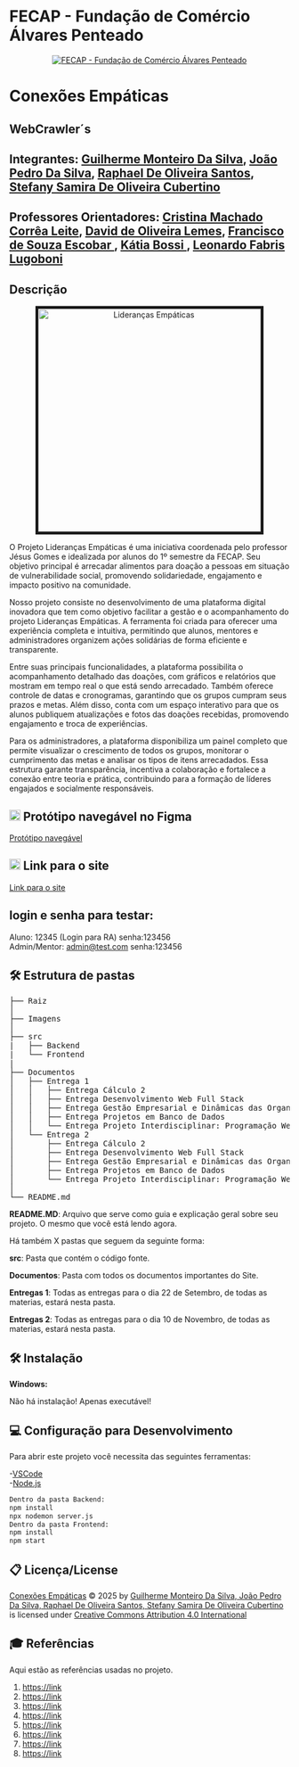 # FECAP - Fundação de Comércio Álvares Penteado

<p align="center">
<a href= "https://www.fecap.br/"><img src="https://github.com/user-attachments/assets/aed2b4ff-9c3d-4cdf-83da-2aa277a53f82" alt="FECAP - Fundação de Comércio Álvares Penteado" border="0"></a>
</p>

# Conexões Empáticas

## WebCrawler´s

## Integrantes: <a href="https://github.com/GuilhermeMonteiro14">Guilherme Monteiro Da Silva</a>, <a href="https://github.com/DebatingAlpaca">João Pedro Da Silva</a>, <a href="https://github.com/Santos-raphael">Raphael De Oliveira Santos</a>, <a href="https://github.com/StefanyO8">Stefany Samira De Oliveira Cubertino</a>

## Professores Orientadores: <a href="https://www.linkedin.com/in/cristina-machado-corr%C3%AAa-leite-630309160" target="_blank"> Cristina Machado Corrêa Leite</a>, <a href="https://www.linkedin.com/in/dolemes/" target="_blank"> David de Oliveira Lemes</a>, <a href="https://www.linkedin.com/in/francisco-escobar/" target="_blank"> Francisco de Souza Escobar </a>, <a href="https://www.linkedin.com/in/katia-bossi/" target="_blank"> Kátia Bossi </a>, <a href="https://www.linkedin.com/in/leonardo-fabris-lugoboni-a3369416/?originalSubdomain=br" target="_blank"> Leonardo Fabris Lugoboni</a>

## Descrição

<p align="center">
  <img src="imagens/logo.png" 
       alt="Lideranças Empáticas" 
       border="5" 
       width="400">
</p>



<p>
O Projeto Lideranças Empáticas é uma iniciativa coordenada pelo professor Jésus Gomes e idealizada por alunos do 1º semestre da FECAP. Seu objetivo principal é arrecadar alimentos para doação a pessoas em situação de vulnerabilidade social, promovendo solidariedade, engajamento e impacto positivo na comunidade.
  
Nosso projeto consiste no desenvolvimento de uma plataforma digital inovadora que tem como objetivo facilitar a gestão e o acompanhamento do projeto Lideranças Empáticas. A ferramenta foi criada para oferecer uma experiência completa e intuitiva, permitindo que alunos, mentores e administradores organizem ações solidárias de forma eficiente e transparente.

Entre suas principais funcionalidades, a plataforma possibilita o acompanhamento detalhado das doações, com gráficos e relatórios que mostram em tempo real o que está sendo arrecadado. Também oferece controle de datas e cronogramas, garantindo que os grupos cumpram seus prazos e metas. Além disso, conta com um espaço interativo para que os alunos publiquem atualizações e fotos das doações recebidas, promovendo engajamento e troca de experiências.

Para os administradores, a plataforma disponibiliza um painel completo que permite visualizar o crescimento de todos os grupos, monitorar o cumprimento das metas e analisar os tipos de itens arrecadados. Essa estrutura garante transparência, incentiva a colaboração e fortalece a conexão entre teoria e prática, contribuindo para a formação de líderes engajados e socialmente responsáveis.

</p>

## <img src="https://img.icons8.com/?size=100&id=zfHRZ6i1Wg0U&format=png&color=000000" width="20" height="20"/> Protótipo navegável no Figma
<a href="https://www.figma.com/design/d6d58QWVq8z9luoTVgzR7V/WebCrawler-s?node-id=48-2&t=Ak4S9BNHtQX5Ntdp-1">Protótipo navegável</a>

## <img src="https://encrypted-tbn0.gstatic.com/images?q=tbn:ANd9GcQFggf9yNRN9xCYku8XMEkSE0LU9uMhkYbehQ&s" width="20" height="20"/> Link para o site
<a href="https://projeto-interdisciplinar-webcrawlers.vercel.app/">Link para o site</a>

## login e senha para testar:
Aluno: 12345 (Login para RA)  senha:123456 <br/>
Admin/Mentor: admin@test.com senha:123456




## 🛠 Estrutura de pastas

<pre>
├── Raiz
│
├── Imagens
│
├── src
|   ├── Backend
|   └── Frontend
|
├── Documentos
│   ├── Entrega 1
│   │   ├── Entrega Cálculo 2
│   │   ├── Entrega Desenvolvimento Web Full Stack
│   │   ├── Entrega Gestão Empresarial e Dinâmicas das Organizações
│   │   ├── Entrega Projetos em Banco de Dados
│   │   └── Entrega Projeto Interdisciplinar: Programação Web
│   └── Entrega 2
│       ├── Entrega Cálculo 2
│       ├── Entrega Desenvolvimento Web Full Stack
│       ├── Entrega Gestão Empresarial e Dinâmicas das Organizações
│       ├── Entrega Projetos em Banco de Dados
│       └── Entrega Projeto Interdisciplinar: Programação Web
│
└── README.md
</pre>



<b>README.MD</b>: Arquivo que serve como guia e explicação geral sobre seu projeto. O mesmo que você está lendo agora.

Há também X pastas que seguem da seguinte forma:

<b>src</b>: Pasta que contém o código fonte.

<b>Documentos</b>: Pasta com todos os documentos importantes do Site.

<b>Entregas 1</b>: Todas as entregas para o dia 22 de Setembro, de todas as materias, estará nesta pasta.

<b>Entregas 2</b>: Todas as entregas para o dia 10 de Novembro, de todas as materias, estará nesta pasta.



## 🛠 Instalação


<b>Windows:</b>

Não há instalação! Apenas executável!




## 💻 Configuração para Desenvolvimento

Para abrir este projeto você necessita das seguintes ferramentas:

-<a href="https://code.visualstudio.com/">VSCode</a><br>
-<a href="https://nodejs.org/pt">Node.js</a><br>
```sh
Dentro da pasta Backend:
npm install
npx nodemon server.js
Dentro da pasta Frontend:
npm install
npm start
```


## 📋 Licença/License
<a href="https://github.com/2025-2-MCC2/Projeto7/tree/main">Conexões Empáticas</a> © 2025 by <a href="https://github.com/2025-2-MCC2">Guilherme Monteiro Da Silva, João Pedro Da Silva, Raphael De Oliveira Santos, Stefany Samira De Oliveira Cubertino</a> is licensed under <a href="https://creativecommons.org/licenses/by/4.0/">Creative Commons Attribution 4.0 International</a>
<br/><img src="https://mirrors.creativecommons.org/presskit/icons/cc.svg" alt="" style="max-width: 1em;max-height:1em;margin-left: .2em;"><img src="https://mirrors.creativecommons.org/presskit/icons/by.svg" alt="" style="max-width: 1em;max-height:1em;margin-left: .2em;">

## 🎓 Referências

Aqui estão as referências usadas no projeto.

1. <https://link>
2. <https://link>
3. <https://link>
4. <https://link>
5. <https://link>
6. <https://link>
7. <https://link>
8. <https://link>

